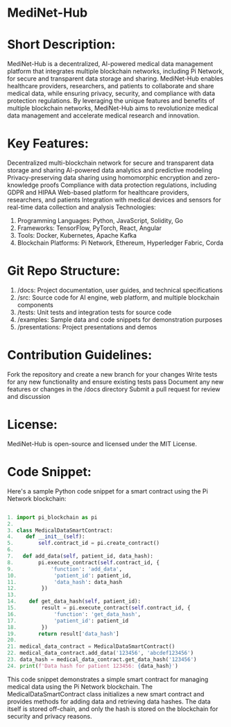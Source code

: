# MediNet-Hub

# Short Description:

MediNet-Hub is a decentralized, AI-powered medical data management platform that integrates multiple blockchain networks, including Pi Network, for secure and transparent data storage and sharing. MediNet-Hub enables healthcare providers, researchers, and patients to collaborate and share medical data, while ensuring privacy, security, and compliance with data protection regulations. By leveraging the unique features and benefits of multiple blockchain networks, MediNet-Hub aims to revolutionize medical data management and accelerate medical research and innovation.

# Key Features:

Decentralized multi-blockchain network for secure and transparent data storage and sharing
AI-powered data analytics and predictive modeling
Privacy-preserving data sharing using homomorphic encryption and zero-knowledge proofs
Compliance with data protection regulations, including GDPR and HIPAA
Web-based platform for healthcare providers, researchers, and patients
Integration with medical devices and sensors for real-time data collection and analysis
Technologies:

1. Programming Languages: Python, JavaScript, Solidity, Go
2. Frameworks: TensorFlow, PyTorch, React, Angular
3. Tools: Docker, Kubernetes, Apache Kafka
4. Blockchain Platforms: Pi Network, Ethereum, Hyperledger Fabric, Corda

# Git Repo Structure:

1. /docs: Project documentation, user guides, and technical specifications
2. /src: Source code for AI engine, web platform, and multiple blockchain components
3. /tests: Unit tests and integration tests for source code
4. /examples: Sample data and code snippets for demonstration purposes
5. /presentations: Project presentations and demos

# Contribution Guidelines:

Fork the repository and create a new branch for your changes
Write tests for any new functionality and ensure existing tests pass
Document any new features or changes in the /docs directory
Submit a pull request for review and discussion

# License:

MediNet-Hub is open-source and licensed under the MIT License.

# Code Snippet:

Here's a sample Python code snippet for a smart contract using the Pi Network blockchain:

```python

1. import pi_blockchain as pi
2. 
3. class MedicalDataSmartContract:
4.    def __init__(self):
5.        self.contract_id = pi.create_contract()
6. 
7.   def add_data(self, patient_id, data_hash):
8.        pi.execute_contract(self.contract_id, {
9.            'function': 'add_data',
10.            'patient_id': patient_id,
11.            'data_hash': data_hash
12.        })
13. 
14.    def get_data_hash(self, patient_id):
15.        result = pi.execute_contract(self.contract_id, {
16.            'function': 'get_data_hash',
17.            'patient_id': patient_id
18.        })
19.       return result['data_hash']
20. 
21. medical_data_contract = MedicalDataSmartContract()
22. medical_data_contract.add_data('123456', 'abcdef123456')
23. data_hash = medical_data_contract.get_data_hash('123456')
24. print(f'Data hash for patient 123456: {data_hash}')

```

This code snippet demonstrates a simple smart contract for managing medical data using the Pi Network blockchain. The MedicalDataSmartContract class initializes a new smart contract and provides methods for adding data and retrieving data hashes. The data itself is stored off-chain, and only the hash is stored on the blockchain for security and privacy reasons.

